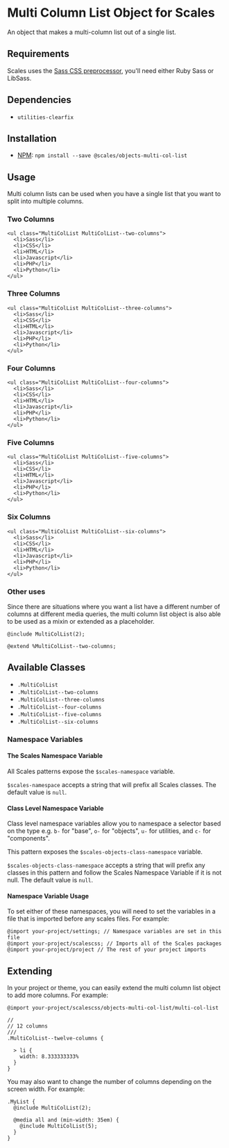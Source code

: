 # Multi Column List Object for Scales

An object that makes a multi-column list out of a single list.

## Requirements

Scales uses the [Sass CSS preprocessor](http://sass-lang.com/), you'll need either Ruby Sass or LibSass.

## Dependencies

* `utilities-clearfix`

## Installation

* [NPM](http://npmjs.com): `npm install --save @scales/objects-multi-col-list`

## Usage

Multi column lists can be used when you have a single list that you want to split into multiple columns.

### Two Columns

```
<ul class="MultiColList MultiColList--two-columns">
  <li>Sass</li>
  <li>CSS</li>
  <li>HTML</li>
  <li>Javascript</li>
  <li>PHP</li>
  <li>Python</li>
</ul>
```

### Three Columns

```
<ul class="MultiColList MultiColList--three-columns">
  <li>Sass</li>
  <li>CSS</li>
  <li>HTML</li>
  <li>Javascript</li>
  <li>PHP</li>
  <li>Python</li>
</ul>
```

### Four Columns

```
<ul class="MultiColList MultiColList--four-columns">
  <li>Sass</li>
  <li>CSS</li>
  <li>HTML</li>
  <li>Javascript</li>
  <li>PHP</li>
  <li>Python</li>
</ul>
```

### Five Columns

```
<ul class="MultiColList MultiColList--five-columns">
  <li>Sass</li>
  <li>CSS</li>
  <li>HTML</li>
  <li>Javascript</li>
  <li>PHP</li>
  <li>Python</li>
</ul>
```

### Six Columns

```
<ul class="MultiColList MultiColList--six-columns">
  <li>Sass</li>
  <li>CSS</li>
  <li>HTML</li>
  <li>Javascript</li>
  <li>PHP</li>
  <li>Python</li>
</ul>
```

### Other uses

Since there are situations where you want a list have a different number of columns at different media queries, the multi column list object is also able to be used as a mixin or extended as a placeholder.

```
@include MultiColList(2);

@extend %MultiColList--two-columns;
```

## Available Classes

* `.MultiColList`
* `.MultiColList--two-columns`
* `.MultiColList--three-columns`
* `.MultiColList--four-columns`
* `.MultiColList--five-columns`
* `.MultiColList--six-columns`

### Namespace Variables

#### The Scales Namespace Variable

All Scales patterns expose the `$scales-namespace` variable.

`$scales-namespace` accepts a string that will prefix all Scales classes. The default value is `null`.

#### Class Level Namespace Variable

Class level namespace variables allow you to namespace a selector based on the type e.g. `b-` for "base", `o-` for "objects", `u-` for utilities, and `c-` for "components".

This pattern exposes the `$scales-objects-class-namespace` variable.

`$scales-objects-class-namespace` accepts a string that will prefix any classes in this pattern and follow the Scales Namespace Variable if it is not null. The default value is `null`.

#### Namespace Variable Usage

To set either of these namespaces, you will need to set the variables in a file that is imported before any scales files. For example:

```
@import your-project/settings; // Namespace variables are set in this file
@import your-project/scalescss; // Imports all of the Scales packages
@import your-project/project // The rest of your project imports
```

## Extending

In your project or theme, you can easily extend the multi column list object to add more columns. For example:

```
@import your-project/scalescss/objects-multi-col-list/multi-col-list

//
// 12 columns
///
.MultiColList--twelve-columns {

  > li {
    width: 8.333333333%
  }
}
```

You may also want to change the number of columns depending on the screen width. For example:

```
.MyList {
  @include MultiColList(2);

  @media all and (min-width: 35em) {
    @include MultiColList(5);
  }
}
```
